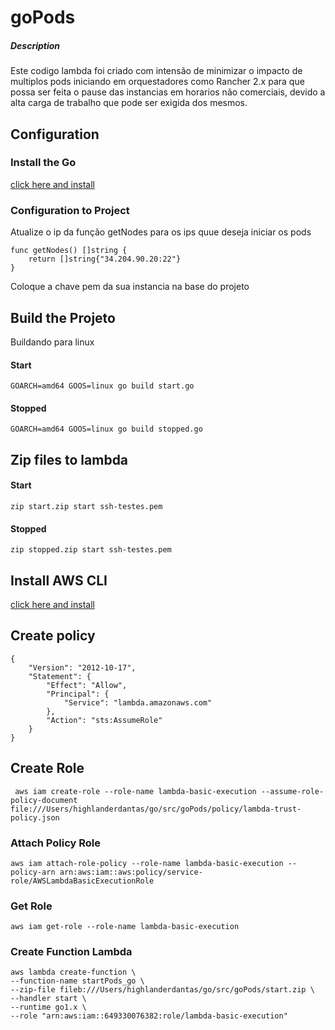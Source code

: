 # goPods

##### Description

Este codigo lambda foi criado com intensão de minimizar o impacto de multiplos pods iniciando em orquestadores como Rancher 2.x para que possa ser feita o pause das instancias em horarios não comerciais, devido a alta carga de trabalho que pode ser exigida dos mesmos.


## Configuration

### Install the Go
[click here and install](https://golang.org/dl/)

### Configuration to Project

Atualize o ip da função getNodes para os ips quue deseja iniciar os pods

```
func getNodes() []string {
	return []string{"34.204.90.20:22"}
}
```

Coloque a chave pem da sua instancia na base do projeto


## Build the Projeto

Buildando para linux


#### Start

```
GOARCH=amd64 GOOS=linux go build start.go
```

#### Stopped

```
GOARCH=amd64 GOOS=linux go build stopped.go
```

## Zip files to lambda


#### Start

```
zip start.zip start ssh-testes.pem 
```

#### Stopped

```
zip stopped.zip start ssh-testes.pem 
```

## Install AWS CLI

[click here and install](https://docs.aws.amazon.com/pt_br/cli/latest/userguide/cli-chap-install.html) 


## Create policy 

```
{
    "Version": "2012-10-17",
    "Statement": {
        "Effect": "Allow",
        "Principal": {
            "Service": "lambda.amazonaws.com"
        },
        "Action": "sts:AssumeRole"
    }
}
```

## Create Role

```
 aws iam create-role --role-name lambda-basic-execution --assume-role-policy-document file:///Users/highlanderdantas/go/src/goPods/policy/lambda-trust-policy.json
```

### Attach Policy Role

```
aws iam attach-role-policy --role-name lambda-basic-execution --policy-arn arn:aws:iam::aws:policy/service-role/AWSLambdaBasicExecutionRole
```
### Get Role

```
aws iam get-role --role-name lambda-basic-execution
```

### Create Function Lambda

```
aws lambda create-function \
--function-name startPods_go \
--zip-file fileb:///Users/highlanderdantas/go/src/goPods/start.zip \
--handler start \
--runtime go1.x \
--role "arn:aws:iam::649330076382:role/lambda-basic-execution"
```
